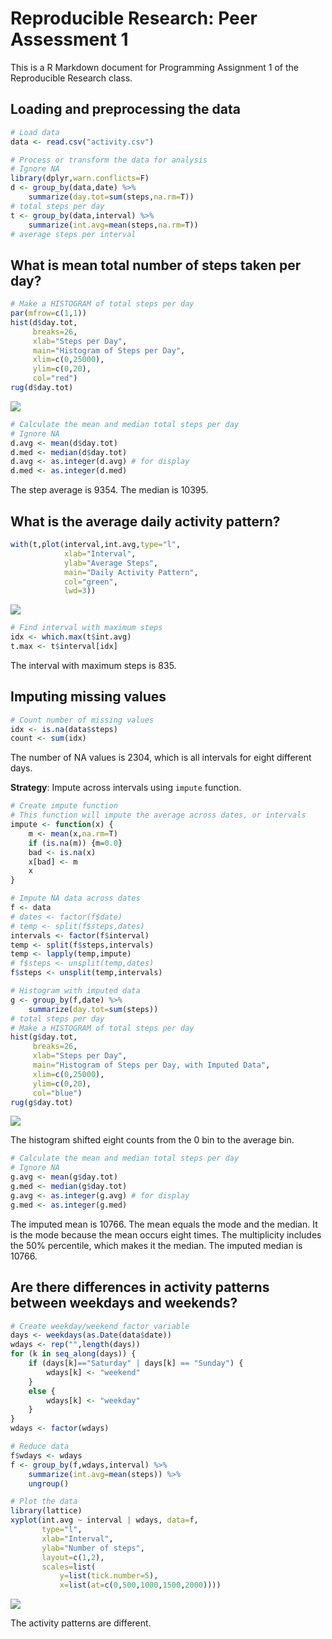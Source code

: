 # Reproducible Research: Peer Assessment 1

This is a R Markdown document for Programming Assignment 1 of the Reproducible Research class.

## Loading and preprocessing the data


```r
# Load data
data <- read.csv("activity.csv")
```


```r
# Process or transform the data for analysis
# Ignore NA
library(dplyr,warn.conflicts=F)
d <- group_by(data,date) %>%
    summarize(day.tot=sum(steps,na.rm=T)) 
# total steps per day
t <- group_by(data,interval) %>%
    summarize(int.avg=mean(steps,na.rm=T)) 
# average steps per interval
```

## What is mean total number of steps taken per day?


```r
# Make a HISTOGRAM of total steps per day
par(mfrow=c(1,1))
hist(d$day.tot,
     breaks=26,
     xlab="Steps per Day",
     main="Histogram of Steps per Day",
     xlim=c(0,25000),
     ylim=c(0,20),
     col="red")
rug(d$day.tot)
```

![](./PA1_template_files/figure-html/histogram-1.png) 


```r
# Calculate the mean and median total steps per day
# Ignore NA
d.avg <- mean(d$day.tot)
d.med <- median(d$day.tot)
d.avg <- as.integer(d.avg) # for display
d.med <- as.integer(d.med)
```

The step average is 9354.  The median is 10395.

## What is the average daily activity pattern?


```r
with(t,plot(interval,int.avg,type="l",
            xlab="Interval",
            ylab="Average Steps",
            main="Daily Activity Pattern",
            col="green",
            lwd=3))
```

![](./PA1_template_files/figure-html/time-series-plot,-1.png) 


```r
# Find interval with maximum steps
idx <- which.max(t$int.avg)
t.max <- t$interval[idx]
```

The interval with maximum steps is 835.

## Imputing missing values


```r
# Count number of missing values
idx <- is.na(data$steps)
count <- sum(idx)
```

The number of NA values is 2304, which is all intervals for eight different days. 

**Strategy**:  Impute across intervals using `impute` function.


```r
# Create impute function
# This function will impute the average across dates, or intervals
impute <- function(x) {
    m <- mean(x,na.rm=T)
    if (is.na(m)) {m=0.0} 
    bad <- is.na(x)
    x[bad] <- m
    x
}
```


```r
# Impute NA data across dates
f <- data
# dates <- factor(f$date)
# temp <- split(f$steps,dates)
intervals <- factor(f$interval)
temp <- split(f$steps,intervals)
temp <- lapply(temp,impute)
# f$steps <- unsplit(temp,dates)
f$steps <- unsplit(temp,intervals)
```


```r
# Histogram with imputed data
g <- group_by(f,date) %>%
    summarize(day.tot=sum(steps)) 
# total steps per day
# Make a HISTOGRAM of total steps per day
hist(g$day.tot,
     breaks=26,
     xlab="Steps per Day",
     main="Histogram of Steps per Day, with Imputed Data",
     xlim=c(0,25000),
     ylim=c(0,20),
     col="blue")
rug(g$day.tot)
```

![](./PA1_template_files/figure-html/make-another-hist-1.png) 

The histogram shifted eight counts from the 0 bin to the average bin.


```r
# Calculate the mean and median total steps per day
# Ignore NA
g.avg <- mean(g$day.tot)
g.med <- median(g$day.tot)
g.avg <- as.integer(g.avg) # for display
g.med <- as.integer(g.med)
```

The imputed mean is 10766.  The mean equals the mode and the median.  It is the mode because the mean occurs eight times.  The multiplicity includes the 50% percentile, which makes it the median.  The imputed median is 10766. 

## Are there differences in activity patterns between weekdays and weekends?


```r
# Create weekday/weekend factor variable
days <- weekdays(as.Date(data$date))
wdays <- rep("",length(days))
for (k in seq_along(days)) {
    if (days[k]=="Saturday" | days[k] == "Sunday") {
        wdays[k] <- "weekend"
    }
    else {
        wdays[k] <- "weekday"
    }
}
wdays <- factor(wdays)
```


```r
# Reduce data
f$wdays <- wdays
f <- group_by(f,wdays,interval) %>%
    summarize(int.avg=mean(steps)) %>%
    ungroup()
```


```r
# Plot the data
library(lattice)
xyplot(int.avg ~ interval | wdays, data=f,
       type="l",
       xlab="Interval",
       ylab="Number of steps",
       layout=c(1,2),
       scales=list(
           y=list(tick.number=5),
           x=list(at=c(0,500,1000,1500,2000))))
```

![](./PA1_template_files/figure-html/lattice-1.png) 

The activity patterns are different.

